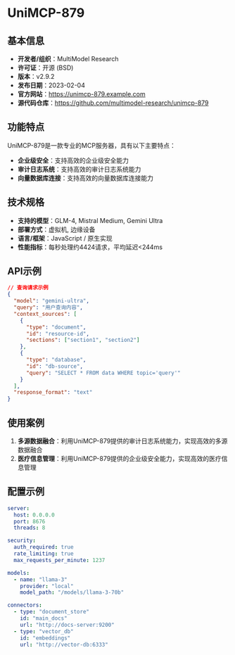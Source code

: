 # UniMCP-879

## 基本信息

- **开发者/组织**：MultiModel Research
- **许可证**：开源 (BSD)
- **版本**：v2.9.2
- **发布日期**：2023-02-04
- **官方网站**：https://unimcp-879.example.com
- **源代码仓库**：https://github.com/multimodel-research/unimcp-879

## 功能特点

UniMCP-879是一款专业的MCP服务器，具有以下主要特点：

- **企业级安全**：支持高效的企业级安全能力
- **审计日志系统**：支持高效的审计日志系统能力
- **向量数据库连接**：支持高效的向量数据库连接能力


## 技术规格

- **支持的模型**：GLM-4, Mistral Medium, Gemini Ultra
- **部署方式**：虚拟机, 边缘设备
- **语言/框架**：JavaScript / 原生实现
- **性能指标**：每秒处理约4424请求，平均延迟<244ms

## API示例

```json
// 查询请求示例
{
  "model": "gemini-ultra",
  "query": "用户查询内容",
  "context_sources": [
    {
      "type": "document",
      "id": "resource-id",
      "sections": ["section1", "section2"]
    },
    {
      "type": "database",
      "id": "db-source",
      "query": "SELECT * FROM data WHERE topic='query'"
    }
  ],
  "response_format": "text"
}
```

## 使用案例

1. **多源数据融合**：利用UniMCP-879提供的审计日志系统能力，实现高效的多源数据融合
2. **医疗信息管理**：利用UniMCP-879提供的企业级安全能力，实现高效的医疗信息管理


## 配置示例

```yaml
server:
  host: 0.0.0.0
  port: 8676
  threads: 8

security:
  auth_required: true
  rate_limiting: true
  max_requests_per_minute: 1237

models:
  - name: "llama-3"
    provider: "local"
    model_path: "/models/llama-3-70b"

connectors:
  - type: "document_store"
    id: "main_docs"
    url: "http://docs-server:9200"
  - type: "vector_db"
    id: "embeddings"
    url: "http://vector-db:6333"
```